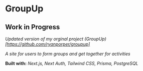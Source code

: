 # **GroupUp**

## **Work in Progress**

*Updated version of my orginal project (GroupUp)[https://github.com/ryanporper/groupup]*

_A site for users to form groups and get together for activities_

**Built with:** _Next.js, Next Auth, Tailwind CSS, Prisma, PostgreSQL_
